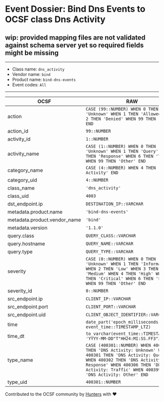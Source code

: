 # Event Dossier: Bind Dns Events to OCSF class Dns Activity

## wip: provided mapping files are not validated against schema server yet so required fields might be missing
---
* Class name: `dns_activity`
* Vendor name: `bind`
* Product name: `bind-dns-events`
* Event codes: `All`
---

| OCSF | RAW |
| --- | --- |
| action | ```CASE (99::NUMBER) WHEN 0 THEN 'Unknown' WHEN 1 THEN 'Allowed' WHEN 2 THEN 'Denied' WHEN 99 THEN 'Other' END``` |
| action_id | ```99::NUMBER``` |
| activity_id | ```1::NUMBER``` |
| activity_name | ```CASE (1::NUMBER) WHEN 0 THEN 'Unknown' WHEN 1 THEN 'Query' WHEN 2 THEN 'Response' WHEN 6 THEN 'Traffic' WHEN 99 THEN 'Other' END``` |
| category_name | ```CASE (4::NUMBER) WHEN 4 THEN 'Network Activity' END``` |
| category_uid | ```4::NUMBER``` |
| class_name | ```'dns_activity'``` |
| class_uid | ```4003``` |
| dst_endpoint.ip | ```DESTINATION_IP::VARCHAR``` |
| metadata.product.name | ```'bind-dns-events'``` |
| metadata.product.vendor_name | ```'bind'``` |
| metadata.version | ```'1.1.0'``` |
| query.class | ```QUERY_CLASS::VARCHAR``` |
| query.hostname | ```QUERY_NAME::VARCHAR``` |
| query.type | ```QUERY_TYPE::VARCHAR``` |
| severity | ```CASE (0::NUMBER) WHEN 0 THEN 'Unknown' WHEN 1 THEN 'Informational' WHEN 2 THEN 'Low' WHEN 3 THEN 'Medium' WHEN 4 THEN 'High' WHEN 5 THEN 'Critical' WHEN 6 THEN 'Fatal' WHEN 99 THEN 'Other' END``` |
| severity_id | ```0::NUMBER``` |
| src_endpoint.ip | ```CLIENT_IP::VARCHAR``` |
| src_endpoint.port | ```CLIENT_PORT::VARCHAR``` |
| src_endpoint.uid | ```CLIENT_OBJECT_IDENTIFIER::VARCHAR``` |
| time | ```date_part('epoch_milliseconds', event_time::TIMESTAMP_LTZ)``` |
| time_dt | ```to_varchar(event_time::TIMESTAMP_LTZ, 'YYYY-MM-DD"T"HH24:MI:SS.FF3"Z"')``` |
| type_name | ```CASE (400301::NUMBER) WHEN 400300 THEN 'DNS Activity: Unknown' WHEN 400301 THEN 'DNS Activity: Query' WHEN 400302 THEN 'DNS Activity: Response' WHEN 400306 THEN 'DNS Activity: Traffic' WHEN 400399 THEN 'DNS Activity: Other' END``` |
| type_uid | ```400301::NUMBER``` |

Contributed to the OCSF community by [Hunters](https://www.hunters.security/) with ❤
